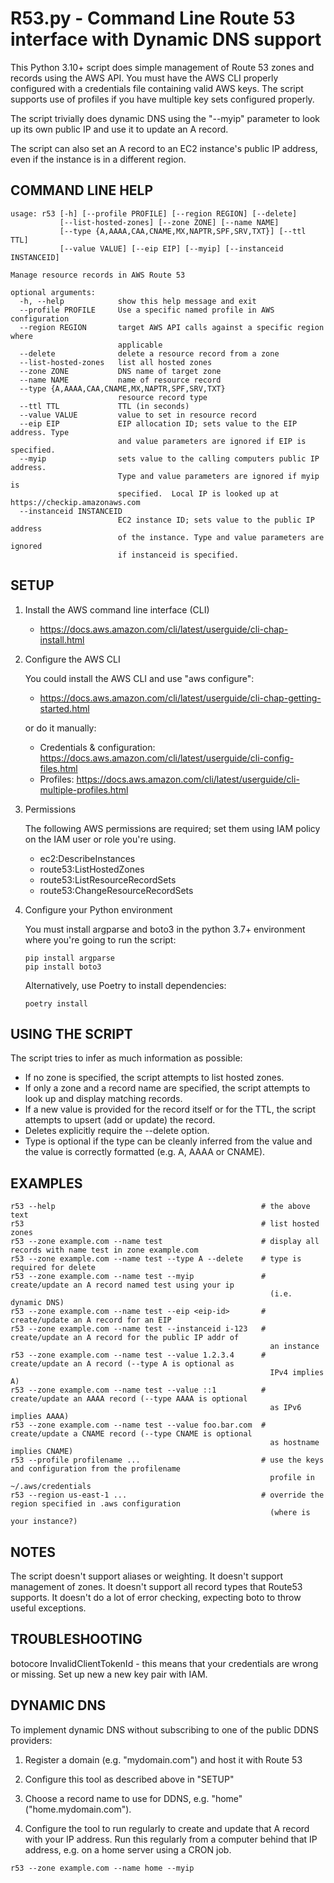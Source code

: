 # R53.py - Command Line Route 53 interface with Dynamic DNS support

This Python 3.10+ script does simple management of Route 53 zones and records using the AWS API. You must have the AWS CLI properly configured with a credentials file containing valid AWS keys. The script supports use of profiles if you have multiple key sets configured properly.

The script trivially does dynamic DNS using the "--myip" parameter to look up its own public IP and use it to update an A record.

The script can also set an A record to an EC2 instance's public IP address, even if the instance is in a different region.

## COMMAND LINE HELP

```
usage: r53 [-h] [--profile PROFILE] [--region REGION] [--delete]
           [--list-hosted-zones] [--zone ZONE] [--name NAME]
           [--type {A,AAAA,CAA,CNAME,MX,NAPTR,SPF,SRV,TXT}] [--ttl TTL]
           [--value VALUE] [--eip EIP] [--myip] [--instanceid INSTANCEID]

Manage resource records in AWS Route 53

optional arguments:
  -h, --help            show this help message and exit
  --profile PROFILE     Use a specific named profile in AWS configuration
  --region REGION       target AWS API calls against a specific region where
                        applicable
  --delete              delete a resource record from a zone
  --list-hosted-zones   list all hosted zones
  --zone ZONE           DNS name of target zone
  --name NAME           name of resource record
  --type {A,AAAA,CAA,CNAME,MX,NAPTR,SPF,SRV,TXT}
                        resource record type
  --ttl TTL             TTL (in seconds)
  --value VALUE         value to set in resource record
  --eip EIP             EIP allocation ID; sets value to the EIP address. Type
                        and value parameters are ignored if EIP is specified.
  --myip                sets value to the calling computers public IP address.
                        Type and value parameters are ignored if myip is
                        specified.  Local IP is looked up at https://checkip.amazonaws.com
  --instanceid INSTANCEID
                        EC2 instance ID; sets value to the public IP address
                        of the instance. Type and value parameters are ignored
                        if instanceid is specified.
```

## SETUP

1. Install the AWS command line interface (CLI)

   - https://docs.aws.amazon.com/cli/latest/userguide/cli-chap-install.html

2. Configure the AWS CLI

   You could install the AWS CLI and use "aws configure":

   - https://docs.aws.amazon.com/cli/latest/userguide/cli-chap-getting-started.html

   or do it manually:

   - Credentials & configuration: https://docs.aws.amazon.com/cli/latest/userguide/cli-config-files.html
   - Profiles: https://docs.aws.amazon.com/cli/latest/userguide/cli-multiple-profiles.html

3. Permissions

   The following AWS permissions are required; set them using IAM policy on the IAM user or role you're using.

   - ec2:DescribeInstances
   - route53:ListHostedZones
   - route53:ListResourceRecordSets
   - route53:ChangeResourceRecordSets

4. Configure your Python environment

   You must install argparse and boto3 in the python 3.7+ environment where you're going to run the script:

   ```
   pip install argparse
   pip install boto3
   ```

   Alternatively, use Poetry to install dependencies:

   ```
   poetry install
   ```

## USING THE SCRIPT

The script tries to infer as much information as possible:

- If no zone is specified, the script attempts to list hosted zones.
- If only a zone and a record name are specified, the script attempts to look up and display matching records.
- If a new value is provided for the record itself or for the TTL, the script attempts to upsert (add or
  update) the record.
- Deletes explicitly require the --delete option.
- Type is optional if the type can be cleanly inferred from the value and the value is correctly formatted (e.g. A, AAAA or CNAME).

## EXAMPLES

```
r53 --help                                              # the above text
r53                                                     # list hosted zones
r53 --zone example.com --name test                      # display all records with name test in zone example.com
r53 --zone example.com --name test --type A --delete    # type is required for delete
r53 --zone example.com --name test --myip               # create/update an A record named test using your ip
                                                          (i.e. dynamic DNS)
r53 --zone example.com --name test --eip <eip-id>       # create/update an A record for an EIP
r53 --zone example.com --name test --instanceid i-123   # create/update an A record for the public IP addr of
                                                          an instance
r53 --zone example.com --name test --value 1.2.3.4      # create/update an A record (--type A is optional as
                                                          IPv4 implies A)
r53 --zone example.com --name test --value ::1          # create/update an AAAA record (--type AAAA is optional
                                                          as IPv6 implies AAAA)
r53 --zone example.com --name test --value foo.bar.com  # create/update a CNAME record (--type CNAME is optional
                                                          as hostname implies CNAME)
r53 --profile profilename ...                           # use the keys and configuration from the profilename
                                                          profile in ~/.aws/credentials
r53 --region us-east-1 ...                              # override the region specified in .aws configuration
                                                          (where is your instance?)
```

## NOTES

The script doesn't support aliases or weighting. It doesn't support management of zones. It doesn't support
all record types that Route53 supports. It doesn't do a lot of error checking, expecting boto to throw useful
exceptions.

## TROUBLESHOOTING

botocore InvalidClientTokenId - this means that your credentials are wrong or missing. Set up new a new key pair with IAM.

## DYNAMIC DNS

To implement dynamic DNS without subscribing to one of the public DDNS providers:

1. Register a domain (e.g. "mydomain.com") and host it with Route 53

2. Configure this tool as described above in "SETUP"

3. Choose a record name to use for DDNS, e.g. "home" ("home.mydomain.com").

4. Configure the tool to run regularly to create and update that A record with your IP address. Run this regularly from a computer behind that IP address, e.g. on a home server using a CRON job.

```
r53 --zone example.com --name home --myip
```
